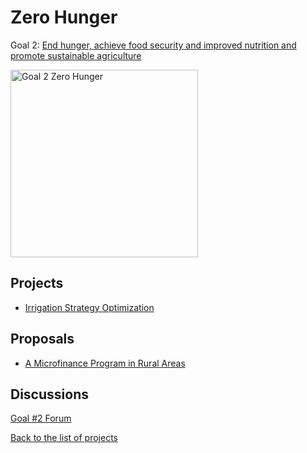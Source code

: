 # Zero Hunger

[un_sdg_link]: https://sdgs.un.org/goals/goal2

Goal 2: [End hunger, achieve food security and improved nutrition and promote sustainable agriculture][un_sdg_link]

[<img src="../images/sdgs/E-WEB-Goal-02.png" alt="Goal 2 Zero Hunger" width="300">][un_sdg_link]

## Projects

- [Irrigation Strategy Optimization](../projects/irrigation.md)

## Proposals

- [A Microfinance Program in Rural Areas](../proposals/community_garden.md)

## Discussions

[goal2_sdg_link]: https://github.com/Project-Resilience/platform/discussions/24

[Goal #2 Forum][goal2_sdg_link]

[Back to the list of projects](../README.md)
